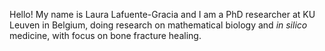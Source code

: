 Hello! My name is Laura Lafuente-Gracia and I am a PhD researcher at KU Leuven in Belgium, doing research on mathematical biology and *in silico* medicine, with focus on bone fracture healing.

<!---
laulagra/laulagra is a ✨ special ✨ repository because its `README.md` (this file) appears on your GitHub profile.
You can click the Preview link to take a look at your changes.
--->
